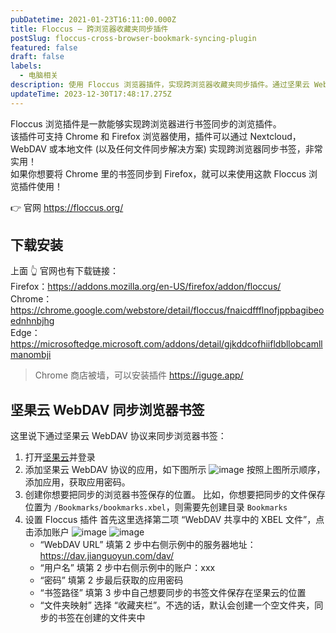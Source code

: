 ```yaml
---
pubDatetime: 2021-01-23T16:11:00.000Z
title: Floccus – 跨浏览器收藏夹同步插件
postSlug: floccus-cross-browser-bookmark-syncing-plugin
featured: false
draft: false
labels:
  - 电脑相关
description: 使用 Floccus 浏览器插件，实现跨浏览器收藏夹同步插件。通过坚果云 WebDAV 协议来同步浏览器书签
updateTime: 2023-12-30T17:48:17.275Z
---
```


Floccus 浏览插件是一款能够实现跨浏览器进行书签同步的浏览插件。  
该插件可支持 Chrome 和 Firefox 浏览器使用，插件可以通过 Nextcloud，WebDAV 或本地文件 (以及任何文件同步解决方案) 实现跨浏览器同步书签，非常实用！  
如果你想要将 Chrome 里的书签同步到 Firefox，就可以来使用这款 Floccus 浏览插件使用！

👉 官网 <https://floccus.org/>

## 下载安装

上面 👆 官网也有下载链接：  
Firefox：<https://addons.mozilla.org/en-US/firefox/addon/floccus/>  
Chrome：<https://chrome.google.com/webstore/detail/floccus/fnaicdffflnofjppbagibeoednhnbjhg>  
Edge：<https://microsoftedge.microsoft.com/addons/detail/gjkddcofhiifldbllobcamllmanombji>

> Chrome 商店被墙，可以安装插件 <https://iguge.app/>

## 坚果云 WebDAV 同步浏览器书签

这里说下通过坚果云 WebDAV 协议来同步浏览器书签：

1. 打开[坚果云](https://www.jianguoyun.com/#/)并登录
1. 添加坚果云 WebDAV 协议的应用，如下图所示
   ![image](https://user-images.githubusercontent.com/30424139/105606716-edbb1000-5d92-11eb-93ce-6a87fb114bfd.png)
   按照上图所示顺序，添加应用，获取应用密码。
1. 创建你想要把同步的浏览器书签保存的位置。
   比如，你想要把同步的文件保存位置为 `/Bookmarks/bookmarks.xbel`，则需要先创建目录 `Bookmarks`
1. 设置 Floccus 插件
   首先这里选择第二项 “WebDAV 共享中的 XBEL 文件”，点击添加账户
   ![image](https://user-images.githubusercontent.com/30424139/105606942-ee07db00-5d93-11eb-8ba4-600eaefc02a4.png)
   ![image](https://user-images.githubusercontent.com/30424139/105607004-4343ec80-5d94-11eb-82f1-6284a9446746.png)
   - “WebDAV URL” 填第 2 步中右侧示例中的服务器地址：<https://dav.jianguoyun.com/dav/>
   - “用户名” 填第 2 步中右侧示例中的账户：xxx
   - “密码” 填第 2 步最后获取的应用密码
   - “书签路径” 填第 3 步中自己想要同步的书签文件保存在坚果云的位置
   - “文件夹映射” 选择 “收藏夹栏”。不选的话，默认会创建一个空文件夹，同步的书签在创建的文件夹中
